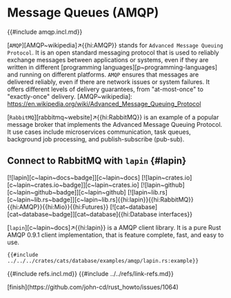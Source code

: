 # Message Queues (AMQP)

{{#include amqp.incl.md}}

[`AMQP`][AMQP~wikipedia]↗{{hi:AMQP}} stands for `Advanced Message Queuing Protocol`. It is an open standard messaging protocol that is used to reliably exchange messages between applications or systems, even if they are written in different [programming languages][p~programming-languages] and running on different platforms. `AMQP` ensures that messages are delivered reliably, even if there are network issues or system failures. It offers different levels of delivery guarantees, from "at-most-once" to "exactly-once" delivery.
[AMQP~wikipedia]: https://en.wikipedia.org/wiki/Advanced_Message_Queuing_Protocol

[`RabbitMQ`][rabbitmq~website]↗{{hi:RabbitMQ}} is an example of a popular message broker that implements the Advanced Message Queuing Protocol. It use cases include microservices communication,
task queues, background job processing, and publish-subscribe (pub-sub).

## Connect to RabbitMQ with `lapin` {#lapin}

[![lapin][c~lapin~docs~badge]][c~lapin~docs] [![lapin~crates.io][c~lapin~crates.io~badge]][c~lapin~crates.io] [![lapin~github][c~lapin~github~badge]][c~lapin~github] [![lapin~lib.rs][c~lapin~lib.rs~badge]][c~lapin~lib.rs]{{hi:lapin}}{{hi:RabbitMQ}}{{hi:AMQP}}{{hi:Mio}}{{hi:Futures}} [![cat~database][cat~database~badge]][cat~database]{{hi:Database interfaces}}

[`lapin`][c~lapin~docs]↗{{hi:lapin}} is a AMQP client library. It is a pure Rust AMQP 0.9.1 client implementation, that is feature complete, fast, and easy to use.

```rust,editable
{{#include ../../../crates/cats/database/examples/amqp/lapin.rs:example}}
```

{{#include refs.incl.md}}
{{#include ../../refs/link-refs.md}}

<div class="hidden">
[finish](https://github.com/john-cd/rust_howto/issues/1064)
</div>
